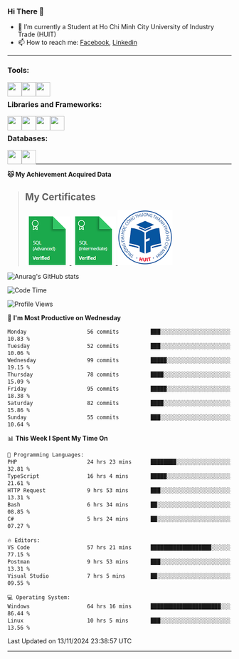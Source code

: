 <!--### <p>Hi There ! <img src="https://media.giphy.com/media/hvRJCLFzcasrR4ia7z/giphy.gif" width="25"></p>-->
<!-- [![Typing SVG](https://readme-typing-svg.herokuapp.com/?font=Roboto&color=016EEA&size=60&center=true&vCenter=true&width=900&height=100&lines=Hi+there!+%F0%9F%91%8B;I'm+Nguyễn+Hữu+Đại;I'm+a+Backend+Engineer.;Nice+to+Meet+You+!!!...)](https://github.com/dainguyen1809) -->

### Hi There 👋

- 🏫 I’m currently a Student at Ho Chi Minh City University of Industry Trade (HUIT) 
- 📫 How to reach me: [Facebook], [Linkedin]
<!-- - 🫀 Hobby: I love to see the scenery and flowers 🌸 -->
---

### Tools:
<img align='left' height="32" width="32" src="https://cdn.jsdelivr.net/npm/simple-icons@4.8.0/icons/visualstudiocode.svg" />
<img align='left' height="32" width="32" src="https://cdn.jsdelivr.net/npm/simple-icons@4.8.0/icons/postman.svg" />
 <img align='left' height="32" width="32" src="https://cdn.jsdelivr.net/npm/simple-icons@4.8.0/icons/docker.svg" /> 
<!-- <img align='left' height="32" width="32" src="https://cdn.jsdelivr.net/npm/simple-icons@4.8.0/icons/jenkins.svg" /> -->
<br>

### Libraries and Frameworks:

<img align='left' height="32" width="32" src="https://cdn.jsdelivr.net/npm/simple-icons@4.8.0/icons/dot-net.svg" />
<img align='left' height="32" width="32" src="https://cdn.jsdelivr.net/npm/simple-icons@4.8.0/icons/laravel.svg" />
<!-- <img align='left' height="32" width="32" src="https://cdn.jsdelivr.net/npm/simple-icons@4.8.0/icons/express.svg" /> -->
<img align='left' height="32" width="32" src="https://cdn.jsdelivr.net/npm/simple-icons@4.8.0/icons/react.svg" />
<img align='left' height="32" width="32" src="https://cdn.jsdelivr.net/npm/simple-icons@4.8.0/icons/jquery.svg" />
<br>

### Databases:

<img align='left' height="32" width="32" src="https://cdn.jsdelivr.net/npm/simple-icons@4.8.0/icons/mysql.svg" />
<img align='left' height="32" width="32" src="https://cdn.jsdelivr.net/npm/simple-icons@4.8.0/icons/mongodb.svg" />
<br>

<!--
### Github Stats
![Top Langs](https://github-readme-stats.vercel.app/api/top-langs/?username=dainguyen1809&theme=onedark&show&hide=html,scss,CSS,hack,vue,blade)
 >![Top Langs](https://github-readme-stats.vercel.app/api/top-langs/?username=dainguyen1809&hide_progress=true) -->
---

**🐱 My Achievement Acquired Data** 
>## My Certificates
>
><a href="Skills%20Certification/sql_advanced%20certificate.png">
>    <img src="Skills Certification/sql_advanced_skill.png" alt="sql advanced skill"/>
></a>
><a href="Skills%20Certification/sql_intermediate certificate.png">
>    <img src="Skills Certification/sql_intermediate_skill.png" alt="sql intermediate skill"/>
></a>
><a href="Skills%20Certification/huit_certificate certificate.jpg">
>    <img src="Skills Certification/huit_certificate_skill.png" alt="huit certificate skill"/>
></a>

![Anurag's GitHub stats](https://github-readme-stats.vercel.app/api?username=dainguyen1809&show_icons=true&theme=transparent&hide=contribs,commits)
<!--
---

| Projects | Coding Time |
| ------ | ------ |
| [![Readme Card](https://github-readme-stats.vercel.app/api/pin/?username=dainguyen1809&repo=ecommerce_laravel)](https://github.com/dainguyen1809/ecommerce_laravel) | [![wakatime](https://wakatime.com/badge/user/837e5b37-e1f2-4100-8f8f-81c9100a52aa/project/b6b7bb99-34e3-460a-b91c-f1137b0ff2ca.svg)](https://wakatime.com/badge/user/837e5b37-e1f2-4100-8f8f-81c9100a52aa/project/b6b7bb99-34e3-460a-b91c-f1137b0ff2ca) |
-->
<!--START_SECTION:waka-->
![Code Time](http://img.shields.io/badge/Code%20Time-3%2C350%20hrs%203%20mins-blue)

![Profile Views](http://img.shields.io/badge/Profile%20Views-98-blue)

📅 **I'm Most Productive on Wednesday** 

```text
Monday                   56 commits          ███░░░░░░░░░░░░░░░░░░░░░░   10.83 % 
Tuesday                  52 commits          ███░░░░░░░░░░░░░░░░░░░░░░   10.06 % 
Wednesday                99 commits          █████░░░░░░░░░░░░░░░░░░░░   19.15 % 
Thursday                 78 commits          ████░░░░░░░░░░░░░░░░░░░░░   15.09 % 
Friday                   95 commits          █████░░░░░░░░░░░░░░░░░░░░   18.38 % 
Saturday                 82 commits          ████░░░░░░░░░░░░░░░░░░░░░   15.86 % 
Sunday                   55 commits          ███░░░░░░░░░░░░░░░░░░░░░░   10.64 % 
```


📊 **This Week I Spent My Time On** 

```text
💬 Programming Languages: 
PHP                      24 hrs 23 mins      ████████░░░░░░░░░░░░░░░░░   32.81 % 
TypeScript               16 hrs 4 mins       █████░░░░░░░░░░░░░░░░░░░░   21.61 % 
HTTP Request             9 hrs 53 mins       ███░░░░░░░░░░░░░░░░░░░░░░   13.31 % 
Bash                     6 hrs 34 mins       ██░░░░░░░░░░░░░░░░░░░░░░░   08.85 % 
C#                       5 hrs 24 mins       ██░░░░░░░░░░░░░░░░░░░░░░░   07.27 % 

🔥 Editors: 
VS Code                  57 hrs 21 mins      ███████████████████░░░░░░   77.15 % 
Postman                  9 hrs 53 mins       ███░░░░░░░░░░░░░░░░░░░░░░   13.31 % 
Visual Studio            7 hrs 5 mins        ██░░░░░░░░░░░░░░░░░░░░░░░   09.55 % 

💻 Operating System: 
Windows                  64 hrs 16 mins      ██████████████████████░░░   86.44 % 
Linux                    10 hrs 5 mins       ███░░░░░░░░░░░░░░░░░░░░░░   13.56 % 
```


 Last Updated on 13/11/2024 23:38:57 UTC
<!--END_SECTION:waka-->
---
[Instagram]: https://www.instagram.com/dainguyen.dhn/
[Facebook]: https://www.facebook.com/dainguyen.dhn/
[Linkedin]: https://www.linkedin.com/in/dainguyen1809/
